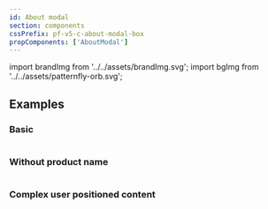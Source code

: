 ```yaml
---
id: About modal
section: components
cssPrefix: pf-v5-c-about-modal-box
propComponents: ['AboutModal']
---
```

import brandImg from '../../assets/brandImg.svg';
import bgImg from '../../assets/patternfly-orb.svg';

## Examples
### Basic
```ts file="./AboutModalBasic.tsx"
```

### Without product name
```ts file="./AboutModalWithoutProductName.tsx"
```

### Complex user positioned content
```ts file="./AboutModalComplexUserPositionedContent.tsx"
```

